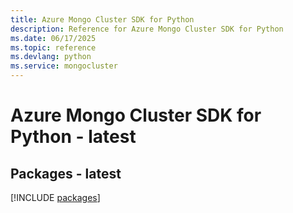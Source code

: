 ```yaml
---
title: Azure Mongo Cluster SDK for Python
description: Reference for Azure Mongo Cluster SDK for Python
ms.date: 06/17/2025
ms.topic: reference
ms.devlang: python
ms.service: mongocluster
---
```

# Azure Mongo Cluster SDK for Python - latest
## Packages - latest
[!INCLUDE [packages](mongo-cluster-index.md)]
